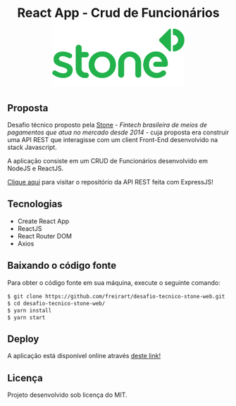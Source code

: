 <h1 align="center">
	React App - Crud de Funcionários<br/>
	<img src="https://raw.githubusercontent.com/freirart/desafio-tecnico-stone-server/master/readme-image.png" width="300" />
</h1>

## Proposta
Desafio técnico proposto pela <a href="https://www.stone.com.br" target="_blank">Stone</a> _- Fintech brasileira de meios de pagamentos que atua no mercado desde 2014 -_
cuja proposta era construir uma API REST que interagisse com um client Front-End desenvolvido na stack Javascript.

A aplicação consiste em um CRUD de Funcionários desenvolvido em NodeJS e ReactJS.

<a href="https://github.com/freirart/desafio-tecnico-stone-server" target="_blank">Clique aqui</a> para visitar o repositório da API REST feita com ExpressJS!
## Tecnologias
* Create React App
* ReactJS
* React Router DOM
* Axios

## Baixando o código fonte
Para obter o código fonte em sua máquina, execute o seguinte comando:

```
$ git clone https://github.com/freirart/desafio-tecnico-stone-web.git
$ cd desafio-tecnico-stone-web/
$ yarn install
$ yarn start
```
## Deploy
A aplicação está disponível online através <a href="https://desafio-tecnico-stone-web.vercel.app/" target="_blank"> deste link! </a>

## Licença
Projeto desenvolvido sob licença do MIT.

